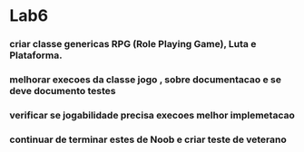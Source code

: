 # Lab6
### criar classe genericas RPG (Role Playing Game), Luta e Plataforma.
### melhorar execoes da classe jogo , sobre documentacao e se deve documento testes
### verificar se jogabilidade precisa execoes melhor implemetacao

### continuar de terminar estes de Noob e criar teste de veterano